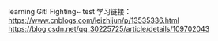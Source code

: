 learning Git!
Fighting~
test
学习链接：
https://www.cnblogs.com/leizhijun/p/13535336.html
https://blog.csdn.net/qq_30225725/article/details/109702043